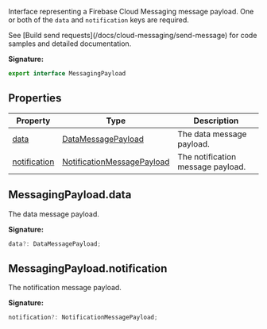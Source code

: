 Interface representing a Firebase Cloud Messaging message payload. One or both of the `data` and `notification` keys are required.

See \[Build send requests\](/docs/cloud-messaging/send-message) for code samples and detailed documentation.

<b>Signature:</b>

```typescript
export interface MessagingPayload 
```

## Properties

|  Property | Type | Description |
|  --- | --- | --- |
|  [data](./firebase-admin.messaging.messagingpayload.md#messagingpayloaddata) | [DataMessagePayload](./firebase-admin.messaging.datamessagepayload.md#datamessagepayload_interface) | The data message payload. |
|  [notification](./firebase-admin.messaging.messagingpayload.md#messagingpayloadnotification) | [NotificationMessagePayload](./firebase-admin.messaging.notificationmessagepayload.md#notificationmessagepayload_interface) | The notification message payload. |

## MessagingPayload.data

The data message payload.

<b>Signature:</b>

```typescript
data?: DataMessagePayload;
```

## MessagingPayload.notification

The notification message payload.

<b>Signature:</b>

```typescript
notification?: NotificationMessagePayload;
```
